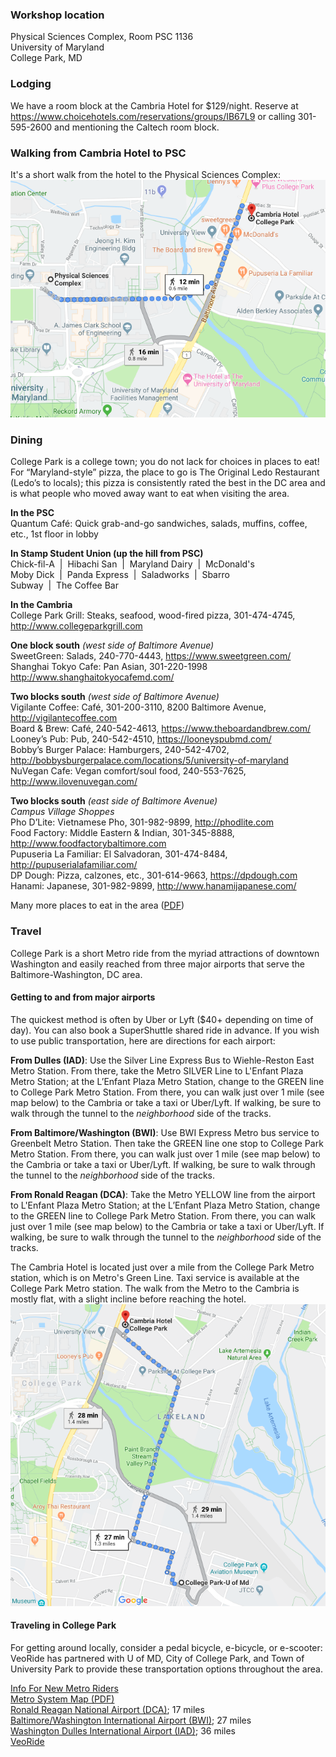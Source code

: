 ### Workshop location
Physical Sciences Complex, Room PSC 1136  
University of Maryland  
College Park, MD

### Lodging
We have a room block at the Cambria Hotel for $129/night. Reserve at https://www.choicehotels.com/reservations/groups/IB67L9 or calling 301-595-2600 and mentioning the Caltech room block.

### Walking from Cambria Hotel to PSC 
It's a short walk from the hotel to the Physical Sciences Complex:
![map from hotel to workshop](CambriatoPSC.png)


### Dining 
College Park is a college town; you do not lack for choices in places to eat! For “Maryland-style” pizza, the place to go is The Original Ledo Restaurant (Ledo’s to locals); this pizza is consistently rated the best in the DC area and is what people who moved away want to eat when visiting the area.

**In the PSC**  
Quantum Café: Quick grab-and-go sandwiches, salads, muffins, coffee, etc., 1st floor in lobby

**In Stamp Student Union (up the hill from PSC)**  
Chick-fil-A &nbsp;|&nbsp; Hibachi San &nbsp;|&nbsp; Maryland Dairy &nbsp;|&nbsp; McDonald's  
Moby Dick &nbsp;|&nbsp; Panda Express &nbsp;|&nbsp; Saladworks &nbsp;|&nbsp; Sbarro  
Subway &nbsp;|&nbsp; The Coffee Bar  

**In the Cambria**  
College Park Grill: Steaks, seafood, wood-fired pizza, 301-474-4745, http://www.collegeparkgrill.com  

**One block south** *(west side of Baltimore Avenue)*  
SweetGreen: Salads, 240-770-4443, https://www.sweetgreen.com/  
Shanghai Tokyo Cafe: Pan Asian, 301-220-1998 http://www.shanghaitokyocafemd.com/  

**Two blocks south** *(west side of Baltimore Avenue)*  
Vigilante Coffee: Café, 301-200-3110, 8200 Baltimore Avenue, http://vigilantecoffee.com   
Board & Brew: Café, 240-542-4613, https://www.theboardandbrew.com/  
Looney’s Pub: Pub, 240-542-4510, https://looneyspubmd.com/  
Bobby’s Burger Palace: Hamburgers, 240-542-4702,
http://bobbysburgerpalace.com/locations/5/university-of-maryland  
NuVegan Cafe: Vegan comfort/soul food, 240-553-7625, http://www.ilovenuvegan.com/  

**Two blocks south** *(east side of Baltimore Avenue)*  
*Campus Village Shoppes*  
Pho D’Lite: Vietnamese Pho, 301-982-9899, http://phodlite.com   
Food Factory: Middle Eastern & Indian, 301-345-8888, http://www.foodfactorybaltimore.com   
Pupuseria La Familiar: El Salvadoran, 301-474-8484, http://pupuserialafamiliar.com/  
DP Dough: Pizza, calzones, etc., 301-614-9663, https://dpdough.com  
Hanami: Japanese, 301-982-9899, http://www.hanamijapanese.com/  

Many more places to eat in the area ([PDF](https://github.com/ASCLnet/SWRegistryWorkshop/blob/master/CollegeParkDining.pdf))

### Travel
College Park is a short Metro ride from the myriad attractions of downtown Washington and easily reached from three major airports that serve the Baltimore-Washington, DC area. 

#### Getting to and from major airports
The quickest method is often by Uber or Lyft ($40+ depending on time of day). You can also book a SuperShuttle shared ride in advance. If you wish to use public transportation, here are directions for each airport:

**From Dulles (IAD)**: Use the Silver Line Express Bus to Wiehle-Reston East Metro Station. From there, take the Metro SILVER Line to L'Enfant Plaza Metro Station; at the L’Enfant Plaza Metro Station, change to the GREEN line to College Park Metro Station. From there, you can walk just over 1 mile (see map below) to the Cambria or take a taxi or Uber/Lyft. If walking, be sure to walk through the tunnel to the _neighborhood_ side of the tracks.

**From Baltimore/Washington (BWI)**: Use BWI Express Metro bus service to Greenbelt Metro Station. Then take the GREEN line one stop to College Park Metro Station. From there, you can walk just over 1 mile (see map below) to the Cambria or take a taxi or Uber/Lyft. If walking, be sure to walk through the tunnel to the _neighborhood_ side of the tracks.

**From Ronald Reagan (DCA)**: Take the Metro YELLOW line from the airport to L'Enfant Plaza Metro Station; at the L’Enfant Plaza Metro Station, change to the GREEN line to College Park Metro Station. From there, you can walk just over 1 mile (see map below) to the Cambria or take a taxi or Uber/Lyft. If walking, be sure to walk through the tunnel to the _neighborhood_ side of the tracks.

The Cambria Hotel is located just over a mile from the College Park Metro station, which is on Metro's Green Line. Taxi service is available at the College Park Metro station. The walk from the Metro to the Cambria is mostly flat, with a slight incline before reaching the hotel.  
![map from College Park Metro to Cambria](MetrotoCambria.png)


#### Traveling in College Park  
For getting around locally, consider a pedal bicycle, e-bicycle, or e-scooter: VeoRide has partnered with U of MD, City of College Park, and Town of University Park to provide these transportation options throughout the area. 

[Info For New Metro Riders](https://www.wmata.com/rider-guide/new-riders/)  
[Metro System Map (PDF)](https://www.wmata.com/schedules/maps/upload/2017-System-Map.pdf)  
[Ronald Reagan National Airport (DCA)](http://www.flyreagan.com/dca/reagan-national-airport); 17 miles  
[Baltimore/Washington International Airport (BWI)](http://www.bwiairport.com/); 27 miles  
[Washington Dulles International Airport (IAD)](http://www.flydulles.com/); 36 miles  
[VeoRide](https://transportation.umd.edu/sustainable-transportation/bikeumd/veoride-umd-faqs)  
